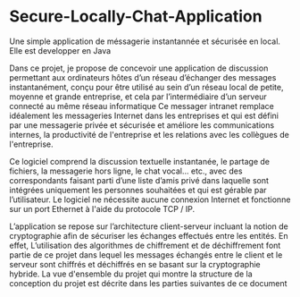 # Secure-Locally-Chat-Application
Une simple application de méssagerie instantannée et sécurisée en local.  Elle est developper en Java

Dans ce projet, je propose de concevoir une application de discussion permettant aux ordinateurs hôtes d’un réseau d’échanger des messages 
instantanément, conçu pour être utilisé au sein d’un réseau local de petite, moyenne et grande entreprise, et cela par l’intermédiaire
d’un serveur connecté au même réseau informatique Ce messager intranet remplace idéalement les messageries Internet dans les entreprises
et qui est défini par une messagerie privée et sécurisée et améliore les communications internes, la productivité de l'entreprise et les 
relations avec les collègues de l'entreprise. 

   
Ce logiciel comprend la discussion textuelle instantanée, le partage de fichiers, la messagerie hors ligne, le chat vocal… etc., avec des
correspondants faisant parti d’une liste d’amis privé dans laquelle sont intégrées uniquement les personnes souhaitées et qui est gérable 
par l’utilisateur.  Le logiciel ne nécessite aucune connexion Internet et fonctionne sur un port Ethernet à l'aide du protocole TCP / IP.

 L’application se repose sur l’architecture client-serveur incluant la notion de cryptographie afin de sécuriser les échanges effectués
 entre les entités. En effet, L’utilisation des algorithmes de chiffrement et de déchiffrement font partie de ce projet dans lequel les
 messages échangés entre le client et le serveur sont chiffrés et déchiffrés en se basant sur la cryptographie hybride. La vue d'ensemble
 du projet qui montre la structure de la conception du projet est décrite dans les parties suivantes de ce document

